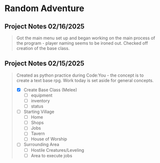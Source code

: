 # **Random Adventure**

## Project Notes 02/16/2025
> Got the main menu set up and began working on
> the main process of the program - player naming
> seems to be ironed out. Checked off creation of
> the base class.

## Project Notes 02/15/2025
> Created as python practice during Code:You -
> the concept is to create a text base rpg. Work 
> today is set aside for general concepts. 
>- [x] Create Base Class (Melee)
>   - [ ] equipment
>   - [ ] inventory
>   - [ ] status
>- [ ] Starting Village
>   - [ ] Home
>   - [ ] Shops
>   - [ ] Jobs
>   - [ ] Tavern
>   - [ ] House of Worship
>- [ ] Surrounding Area
>   - [ ] Hostile Creatures/Leveling
>   - [ ] Area to execute jobs

